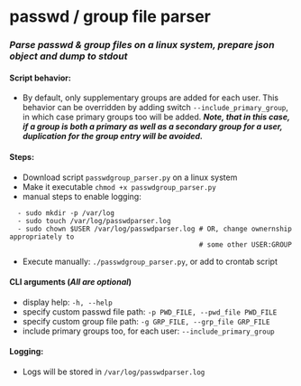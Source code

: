 # passwd / group file parser
### *Parse passwd & group files on a linux system, prepare json object and dump to stdout*

#### Script behavior:
- By default, only supplementary groups are added for each user. This behavior can be overridden by adding switch ```--include_primary_group```, in which case primary groups too will be added. ***Note, that in this case, if a group is both a primary as well as a secondary group for a user, duplication for the group entry will be avoided.***
#### Steps:
- Download script ```passwdgroup_parser.py``` on a linux system
- Make it executable ```chmod +x passwdgroup_parser.py```
- manual steps to enable logging:
```
  - sudo mkdir -p /var/log
  - sudo touch /var/log/passwdparser.log
  - sudo chown $USER /var/log/passwdparser.log # OR, change ownernship appropriately to 
                                               # some other USER:GROUP
```
  - Execute manually: ```./passwdgroup_parser.py```, or add to crontab script
#### CLI arguments (*All are optional*)
  - display help: ```-h, --help```
  - specify custom passwd file path: ```-p PWD_FILE, --pwd_file PWD_FILE```
  - specify custom group file path: ```-g GRP_FILE, --grp_file GRP_FILE```
  - include primary groups too, for each user: ```--include_primary_group```

#### Logging:
- Logs will be stored in ```/var/log/passwdparser.log```
